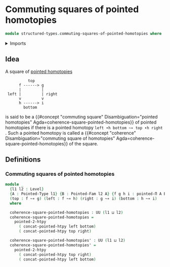 # Commuting squares of pointed homotopies

```agda
module structured-types.commuting-squares-of-pointed-homotopies where
```

<details><summary>Imports</summary>

```agda
open import foundation.universe-levels

open import structured-types.pointed-2-homotopies
open import structured-types.pointed-dependent-functions
open import structured-types.pointed-families-of-types
open import structured-types.pointed-homotopies
open import structured-types.pointed-types
```

</details>

## Idea

A square of [pointed homotopies](structured-types.pointed-homotopies.md)

```text
          top
      f ------> g
      |         |
 left |         | right
      v         v
      h ------> i
        bottom
```

is said to be a
{{#concept "commuting square" Disambiguation="pointed homotopies" Agda=coherence-square-pointed-homotopies}}
of pointed homotopies if there is a pointed homotopy
`left ∙h bottom ~∗ top ∙h right `. Such a pointed homotopy is called a
{{#concept "coherence" Disambiguation="commuting square of homotopies" Agda=coherence-square-pointed-homotopies}}
of the square.

## Definitions

### Commuting squares of pointed homotopies

```agda
module _
  {l1 l2 : Level}
  {A : Pointed-Type l1} {B : Pointed-Fam l2 A} {f g h i : pointed-Π A B}
  (top : f ~∗ g) (left : f ~∗ h) (right : g ~∗ i) (bottom : h ~∗ i)
  where

  coherence-square-pointed-homotopies : UU (l1 ⊔ l2)
  coherence-square-pointed-homotopies =
    pointed-2-htpy
      ( concat-pointed-htpy left bottom)
      ( concat-pointed-htpy top right)

  coherence-square-pointed-homotopies' : UU (l1 ⊔ l2)
  coherence-square-pointed-homotopies' =
    pointed-2-htpy
      ( concat-pointed-htpy top right)
      ( concat-pointed-htpy left bottom)
```
